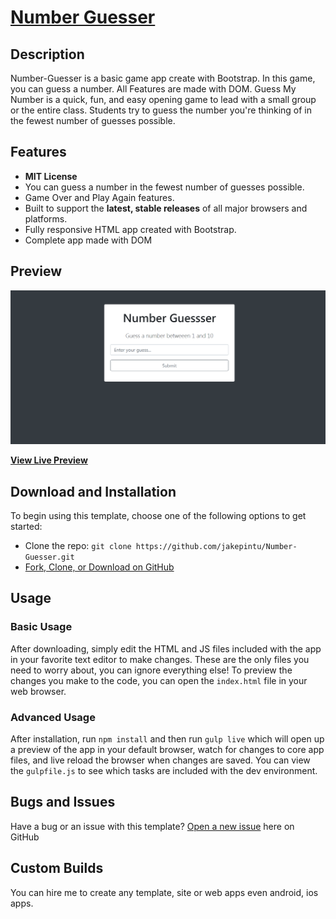 # [Number Guesser](https://jakepintu.github.io/Number-Guesser/)

## Description

Number-Guesser is a basic game app create with Bootstrap. In this game, you can guess a number. All Features are made with DOM.
Guess My Number is a quick, fun, and easy opening game to lead with a small group or the entire class. Students try to guess the number you're thinking of in the fewest number of guesses possible.

## Features

  * <strong>MIT License</strong>
  * You can guess a number in the fewest number of guesses possible.
  * Game Over and Play Again features.
  * Built to support the <strong>latest, stable releases</strong> of all major browsers and platforms.
  * Fully responsive HTML app created with Bootstrap.
  * Complete app made with DOM

## Preview

[![Number Guesser Preview](https://raw.githubusercontent.com/jakepintu/Number-Guesser/master/Number-Guesser.png)](https://jakepintu.github.io/Number-Guesser/)

**[View Live Preview](https://jakepintu.github.io/Number-Guesser/)**

## Download and Installation

To begin using this template, choose one of the following options to get started:
* Clone the repo: `git clone https://github.com/jakepintu/Number-Guesser.git`
* [Fork, Clone, or Download on GitHub](https://github.com/jakepintu/Number-Guesser.git)

## Usage

### Basic Usage

After downloading, simply edit the HTML and JS files included with the app in your favorite text editor to make changes. These are the only files you need to worry about, you can ignore everything else! To preview the changes you make to the code, you can open the `index.html` file in your web browser.

### Advanced Usage

After installation, run `npm install` and then run `gulp live` which will open up a preview of the app in your default browser, watch for changes to core app files, and live reload the browser when changes are saved. You can view the `gulpfile.js` to see which tasks are included with the dev environment.

## Bugs and Issues

Have a bug or an issue with this template? [Open a new issue](https://github.com/jakepintu/Number-Guesser/issues) here on GitHub

## Custom Builds

You can hire me to create any template, site or web apps even android, ios apps.
